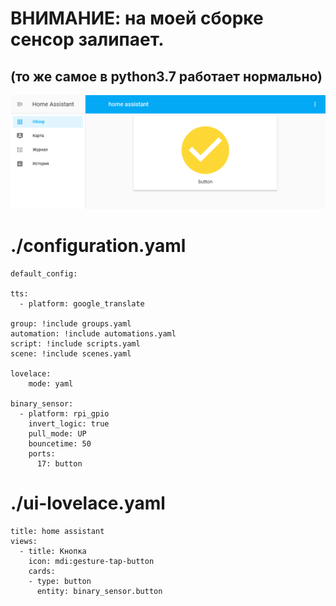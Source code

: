 # ВНИМАНИЕ: на моей сборке сенсор залипает. 
## (то же самое в python3.7 работает нормально)
![](./screen.png)
# ./configuration.yaml

```
default_config:

tts:
  - platform: google_translate

group: !include groups.yaml
automation: !include automations.yaml
script: !include scripts.yaml
scene: !include scenes.yaml

lovelace:
    mode: yaml

binary_sensor:
  - platform: rpi_gpio
    invert_logic: true
    pull_mode: UP
    bouncetime: 50
    ports:
      17: button
```
# ./ui-lovelace.yaml
```
title: home assistant
views:
  - title: Кнопка
    icon: mdi:gesture-tap-button
    cards:
    - type: button
      entity: binary_sensor.button
```